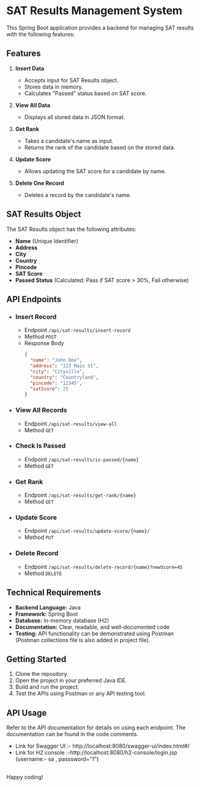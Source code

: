 # SAT Results Management System

This Spring Boot application provides a backend for managing SAT results with the following features:

## Features

1. **Insert Data**

   - Accepts input for SAT Results object.
   - Stores data in memory.
   - Calculates "Passed" status based on SAT score.

2. **View All Data**

   - Displays all stored data in JSON format.

3. **Get Rank**

   - Takes a candidate's name as input.
   - Returns the rank of the candidate based on the stored data.

4. **Update Score**

   - Allows updating the SAT score for a candidate by name.

5. **Delete One Record**
   - Deletes a record by the candidate's name.

## SAT Results Object

The SAT Results object has the following attributes:

- **Name** (Unique Identifier)
- **Address**
- **City**
- **Country**
- **Pincode**
- **SAT Score**
- **Passed Status** (Calculated: Pass if SAT score > 30%, Fail otherwise)

## API Endpoints

- ### Insert Record

  - Endpoint `/api/sat-results/insert-record`
  - Method `POST`
  - Response Body
    ```json
    {
      "name": "John Doe",
      "address": "123 Main St",
      "city": "Cityville",
      "country": "Countryland",
      "pincode": "12345",
      "satScore": 25
    }
    ```

- ### View All Records

  - Endpoint `/api/sat-results/view-all`
  - Method `GET`

- ### Check Is Passed

  - Endpoint `/api/sat-results/is-passed/{name}`
  - Method `GET`

- ### Get Rank

  - Endpoint `/api/sat-results/get-rank/{name}`
  - Method `GET`

- ### Update Score

  - Endpoint `/api/sat-results/update-score/{name}/`
  - Method `PUT`

- ### Delete Record

  - Endpoint `/api/sat-results/delete-record/{name}?newScore=45`
  - Method `DELETE`

## Technical Requirements

- **Backend Language:** Java
- **Framework:** Spring Boot
- **Database:** In-memory database (H2)
- **Documentation:** Clear, readable, and well-documented code
- **Testing:** API functionality can be demonstrated using Postman (Postman collections file is also added in project file).

## Getting Started

1. Clone the repository.
2. Open the project in your preferred Java IDE.
3. Build and run the project.
4. Test the APIs using Postman or any API testing tool.

## API Usage

Refer to the API documentation for details on using each endpoint. The documentation can be found in the code comments.

- Link for Swagger UI :- http://localhost:8080/swagger-ui/index.html#/
- Link for H2 console :-http://localhost:8080/h2-console/login.jsp (username:- sa , passsword="1")

##

Happy coding!

